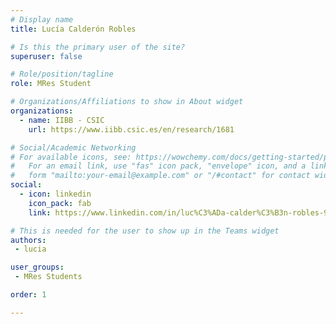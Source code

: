 ```yaml
---
# Display name
title: Lucía Calderón Robles

# Is this the primary user of the site?
superuser: false

# Role/position/tagline
role: MRes Student

# Organizations/Affiliations to show in About widget
organizations:
  - name: IIBB - CSIC
    url: https://www.iibb.csic.es/en/research/1681

# Social/Academic Networking
# For available icons, see: https://wowchemy.com/docs/getting-started/page-builder/#icons
#   For an email link, use "fas" icon pack, "envelope" icon, and a link in the
#   form "mailto:your-email@example.com" or "/#contact" for contact widget.
social:
  - icon: linkedin
    icon_pack: fab
    link: https://www.linkedin.com/in/luc%C3%ADa-calder%C3%B3n-robles-901b92300/

# This is needed for the user to show up in the Teams widget
authors:
 - lucia

user_groups:
 - MRes Students

order: 1

---
```

